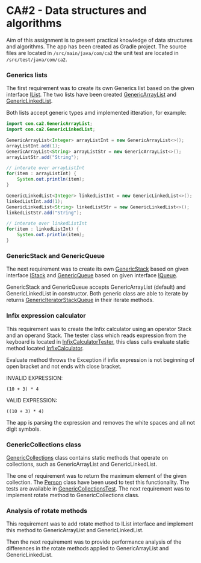 # CA#2 - Data structures and algorithms
Aim of this assignment is to present practical knowledge of data structures and algorithms. 
The app has been created as Gradle project. The source files are located in
`/src/main/java/com/ca2` the unit test are located in `/src/test/java/com/ca2`.

### Generics lists
The first requirement was to create its own Generics list based on the given interface
[IList](src/main/java/com/ca2/IList.java).
The two lists have been created [GenericArrayList](src/main/java/com/ca2/GenericArrayList.java) and 
[GenericLinkedList](src/main/java/com/ca2/GenericLinkedList.java).

Both lists accept generic types amd implemented itteration, for example:
```java
import com.ca2.GenericArrayList;
import com.ca2.GenericLinkedList;

GenericArrayList<Integer> arrayListInt = new GenericArrayList<>();
arrayListInt.add(1);
GenericArrayList<String> arrayListStr = new GenericArrayList<>();
arrayListStr.add("String");

// interate over arrayListInt
for(item : arrayListInt) {
    System.out.println(item);
}

GenericLinkedList<Integer> linkedListInt = new GenericLinkedList<>();
linkedListInt.add(1);
GenericLinkedList<String> linkedListStr = new GenericLinkedList<>();
linkedListStr.add("String");

// interate over linkedListInt
for(item : linkedListInt) {
    System.out.println(item);
}
```

### GenericStack and GenericQueue
The next requirement was to create its own [GenericStack](src/main/java/com/ca2/GenericStack.java) 
based on given interface [IStack](src/main/java/com/ca2/IStack.java)
and [GenericQueue](src/main/java/com/ca2/GenericQueue.java)
based on given interface [IQueue](src/main/java/com/ca2/IQueue.java).

GenericStack and GenericQueue accepts GenericArrayList (default) and GenericLinkedList in constructor.
Both generic class are able to iterate by returns 
[GenericIteratorStackQueue](src/main/java/com/ca2/GenericIteratorStackQueue.java)
in their iterate methods.

### Infix expression calculator
This requirement was to create the Infix calculator using an operator Stack and an operand Stack.
The tester class which reads expression from the keyboard is located in
[InfixCalculatorTester](src/main/java/com/ca2/InfixCalculatorTester.java), this class calls evaluate static method
located [InfixCalculator](src/main/java/com/ca2/InfixCalculator.java). 

Evaluate method throws the Exception if infix expression is not beginning of open bracket and not ends with close bracket. 

INVALID EXPRESSION:
~~~
(10 + 3) * 4
~~~

VALID EXPRESSION:
~~~
((10 + 3) * 4)
~~~

The app is parsing the expression and removes the white spaces and all not digit symbols.

### GenericCollections class
[GenericCollections](src/main/java/com/ca2/GenericCollections.java)
class contains static methods that operate on collections, such as GenericArrayList 
and GenericLinkedList. 

The one of requirement was to return the maximum element of the given collection. 
The [Person](src/main/java/com/ca2/Person.java) class have been used to test this functionality. 
The tests are available in [GenericCollectionsTest](src/test/java/com/ca2/GenericCollectionsTest.java).
The next requirement was to implement rotate method to GenericCollections class.
<!-- Add rotate method to IList interface -->
### Analysis of rotate methods
This requirement was to add rotate method to IList interface and implement this method to GenericArrayList 
and GenericLinkedList. 

Then the next requirement was to provide performance analysis of the differences in the rotate methods
applied to GenericArrayList and GenericLinkedList.